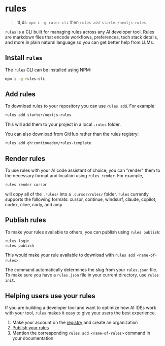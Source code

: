 # rules

> **tl;dr:** `npm i -g rules-cli` then `rules add starter/nextjs-rules`

`rules` is a CLI built for managing rules across any AI developer tool. Rules are markdown files that encode workflows, preferences, tech stack details, and more in plain natural language so you can get better help from LLMs.

## Install `rules`

The `rules` CLI can be installed using NPM:

```bash
npm i -g rules-cli
```

## Add rules

To download rules to your repository you can use `rules add`. For example:

```bash
rules add starter/nextjs-rules
```

This will add them to your project in a local `.rules` folder.

You can also download from GitHub rather than the rules registry:

```bash
rules add gh:continuedev/rules-template
```

## Render rules

To use rules with your AI code assistant of choice, you can "render" them to the necessary format and location using `rules render`. For example,

```bash
rules render cursor
```

will copy all of the `.rules/` into a `.cursor/rules/` folder. `rules` currently supports the following formats: cursor, continue, windsurf, claude, copilot, codex, cline, cody, and amp.

## Publish rules

To make your rules available to others, you can publish using `rules publish`:

```bash
rules login
rules publish
```

This would make your rule available to download with `rules add <name-of-rules>`.

The command automatically determines the slug from your `rules.json` file. To make sure you have a `rules.json` file in your current directory, use `rules init`.

## Helping users use your rules

If you are building a developer tool and want to optimize how AI IDEs work with your tool, `rules` makes it easy to give your users the best experience.

1. Make your account on the [registry](https://hub.continue.dev/signup) and create an organization
2. [Publish your rules](index.md#publish-rules)
3. Mention the corresponding `rules add <name-of-rules>` command in your documentation
